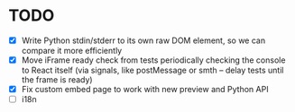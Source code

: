 # TODO

- [x] Write Python stdin/stderr to its own raw DOM element, so we can compare it more efficiently
- [x] Move iFrame ready check from tests periodically checking the console to React itself (via signals, like postMessage or smth – delay tests until the frame is ready)
- [x] Fix custom embed page to work with new preview and Python API
- [ ] i18n
